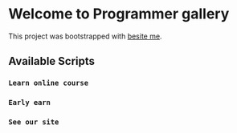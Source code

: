 # Welcome to Programmer gallery

This project was bootstrapped with [besite me](https://programmer-gallery.netlify.app/).

## Available Scripts


### `Learn online course`

### `Early earn`


### `See our site`
